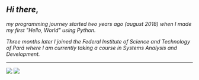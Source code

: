 <div float="left">

## _Hi there_,

_my programming journey started two years ago (august 2018) when I made my first "Hello, World" using Python._

_Three months later I joined the Federal Institute of Science and Technology of Pará where I am currently taking a course in Systems Analysis and Development._

---

<div float="right">

<img src="https://github-readme-stats.vercel.app/api?username=pgthiago&theme=midnight-purple&include_all_commits=true" />

<img src="https://github-readme-stats.vercel.app/api/top-langs/?username=pgthiago&layout=compact&theme=midnight-purple" />

</div>
